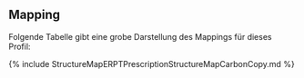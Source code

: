 ## Mapping

Folgende Tabelle gibt eine grobe Darstellung des Mappings für dieses Profil:

{% include StructureMapERPTPrescriptionStructureMapCarbonCopy.md %}
